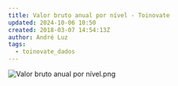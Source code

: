 ```yaml
---
title: Valor bruto anual por nível - Toinovate
updated: 2024-10-06 10:50
created: 2018-03-07 14:54:13Z
author: André Luz
tags:
  - toinovate_dados
---
```


![Valor bruto anual por nível.png](Valor_bruto_anual_por_n_vel.png)
